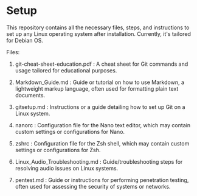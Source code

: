 # Setup
This repository contains all the necessary files, steps, and instructions to set up any Linux operating system after installation. Currently, it's tailored for Debian OS.

Files:
1. git-cheat-sheet-education.pdf : A cheat sheet for Git commands and usage tailored for educational purposes.

2. Markdown_Guide.md : Guide or tutorial on how to use Markdown, a lightweight markup language, often used for formatting plain text documents.

3. gitsetup.md : Instructions or a guide detailing how to set up Git on a Linux system.

4. nanorc : Configuration file for the Nano text editor, which may contain custom settings or configurations for Nano.

5. zshrc : Configuration file for the Zsh shell, which may contain custom settings or configurations for Zsh.

6. Linux_Audio_Troubleshooting.md : Guide/troubleshooting steps for resolving audio issues on Linux systems.

7. pentest.md : Guide or instructions for performing penetration testing, often used for assessing the security of systems or networks.
